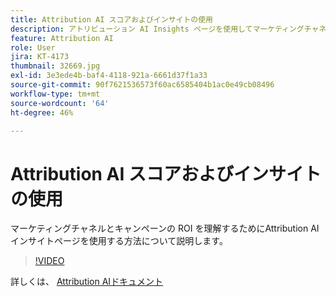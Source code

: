 ```yaml
---
title: Attribution AI スコアおよびインサイトの使用
description: アトリビューション AI Insights ページを使用してマーケティングチャネルとキャンペーンの ROI を把握する方法について説明します。
feature: Attribution AI
role: User
jira: KT-4173
thumbnail: 32669.jpg
exl-id: 3e3ede4b-baf4-4118-921a-6661d37f1a33
source-git-commit: 90f7621536573f60ac6585404b1ac0e49cb08496
workflow-type: tm+mt
source-wordcount: '64'
ht-degree: 46%

---
```


# Attribution AI スコアおよびインサイトの使用

マーケティングチャネルとキャンペーンの ROI を理解するためにAttribution AIインサイトページを使用する方法について説明します。

>[!VIDEO](https://video.tv.adobe.com/v/32669?quality=12&learn=on)

詳しくは、 [Attribution AIドキュメント](https://experienceleague.adobe.com/docs/experience-platform/intelligent-services/attribution-ai/overview.html)

